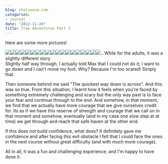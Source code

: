 ```yaml
---
blog: shalveena.com
categories:
- journal
date: "2012-11-24"
title: Tree Adventures Part 2
---
```


Here are some more pictures!  
  

[![](images/17fbf-dscf2506.jpg)![](images/1e2a4-dscf2510.jpg)![](images/5f057-dscf2512.jpg)![](images/f6703-dscf2520.jpg)![](images/b39d5-dscf2521.jpg)![](images/2f26c-dscf2527.jpg)![](images/3e767-dscf2528.jpg)![](images/d88d5-dscf2529.jpg)![](images/01297-dscf2532.jpg)![](images/0fa7f-dscf2543.jpg)![](images/b165f-dscf2546.jpg)![](images/e7e27-dscf2548.jpg)![](images/8915a-dscf2552.jpg)![](images/9cceb-dscf2558.jpg)![](images/20d66-dscf2576.jpg)![](images/6bde1-dscf2489.jpg)![](images/52e16-dscf2491.jpg)![](images/c33e3-dscf2501.jpg)![](https://shalveena.files.wordpress.com/2012/11/c33e3-dscf2501.jpg?w=300)](https://shalveena.files.wordpress.com/2012/11/7468c-dscf2499.jpg)...While for the adults, it was a slightly different story  
Slightly half way through, I actually told Max that I could not do it; I want to go down and I can't move my foot. Why? Because I'm too scared! Simply that.  
  
Then someone behind me said "The quickest way down is across". And this was so true. From this situation, I learnt how it feels when you're faced by something extremely challenging and scary but the only way past is to face your fear and continue through to the end. And somehow, in that moment, we find that we actually have more courage that we give ourselves credit for. Its as if we have this reserve of strength and courage that we call on in that moment and somehow, eventually (and in my case one slow step at at time) we get through and reach that safe haven at the other end.  
  
If this does not build confidence, what does? It definitely gave me confidence and after facing this evil obstacle I felt that I could face the ones in the next course without great difficulty (and with much more courage).  
  
All in all, it was a fun and challenging experience; and I'm happy to have done it.